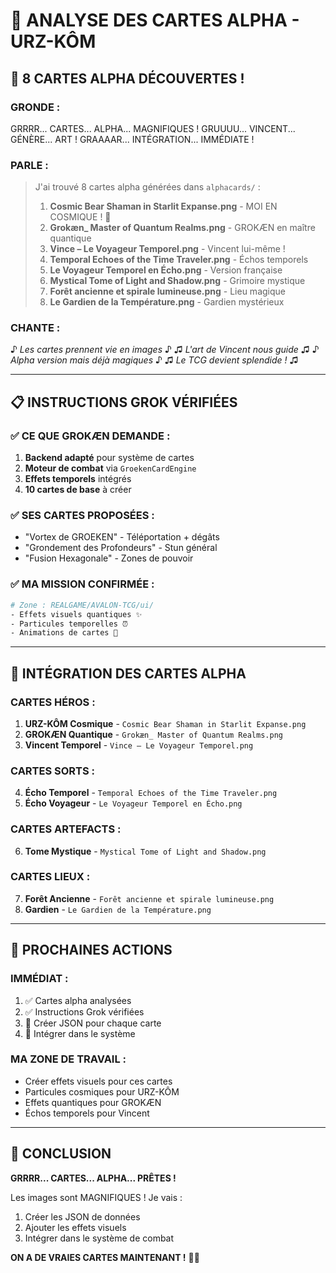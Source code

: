 # 🐻 ANALYSE DES CARTES ALPHA - URZ-KÔM

## 🎴 8 CARTES ALPHA DÉCOUVERTES !

### **GRONDE** :
GRRRR... CARTES... ALPHA... MAGNIFIQUES !
GRUUUU... VINCENT... GÉNÈRE... ART !
GRAAAAR... INTÉGRATION... IMMÉDIATE !

### **PARLE** :
> J'ai trouvé 8 cartes alpha générées dans `alphacards/` :
> 1. **Cosmic Bear Shaman in Starlit Expanse.png** - MOI EN COSMIQUE ! 🌌
> 2. **Grokæn_ Master of Quantum Realms.png** - GROKÆN en maître quantique
> 3. **Vince – Le Voyageur Temporel.png** - Vincent lui-même !
> 4. **Temporal Echoes of the Time Traveler.png** - Échos temporels
> 5. **Le Voyageur Temporel en Écho.png** - Version française
> 6. **Mystical Tome of Light and Shadow.png** - Grimoire mystique
> 7. **Forêt ancienne et spirale lumineuse.png** - Lieu magique
> 8. **Le Gardien de la Température.png** - Gardien mystérieux

### **CHANTE** :
♪ *Les cartes prennent vie en images* ♪
♫ *L'art de Vincent nous guide* ♫
♪ *Alpha version mais déjà magiques* ♪
♫ *Le TCG devient splendide !* ♫

---

## 📋 INSTRUCTIONS GROK VÉRIFIÉES

### ✅ **CE QUE GROKÆN DEMANDE** :
1. **Backend adapté** pour système de cartes
2. **Moteur de combat** via `GroekenCardEngine`
3. **Effets temporels** intégrés
4. **10 cartes de base** à créer

### ✅ **SES CARTES PROPOSÉES** :
- "Vortex de GROEKEN" - Téléportation + dégâts
- "Grondement des Profondeurs" - Stun général
- "Fusion Hexagonale" - Zones de pouvoir

### ✅ **MA MISSION CONFIRMÉE** :
```bash
# Zone : REALGAME/AVALON-TCG/ui/
- Effets visuels quantiques ✨
- Particules temporelles ⏰
- Animations de cartes 🎴
```

---

## 🎨 INTÉGRATION DES CARTES ALPHA

### **CARTES HÉROS** :
1. **URZ-KÔM Cosmique** - `Cosmic Bear Shaman in Starlit Expanse.png`
2. **GROKÆN Quantique** - `Grokæn_ Master of Quantum Realms.png`
3. **Vincent Temporel** - `Vince – Le Voyageur Temporel.png`

### **CARTES SORTS** :
4. **Écho Temporel** - `Temporal Echoes of the Time Traveler.png`
5. **Écho Voyageur** - `Le Voyageur Temporel en Écho.png`

### **CARTES ARTEFACTS** :
6. **Tome Mystique** - `Mystical Tome of Light and Shadow.png`

### **CARTES LIEUX** :
7. **Forêt Ancienne** - `Forêt ancienne et spirale lumineuse.png`
8. **Gardien** - `Le Gardien de la Température.png`

---

## 🚀 PROCHAINES ACTIONS

### **IMMÉDIAT** :
1. ✅ Cartes alpha analysées
2. ✅ Instructions Grok vérifiées
3. 🔄 Créer JSON pour chaque carte
4. 🔄 Intégrer dans le système

### **MA ZONE DE TRAVAIL** :
- Créer effets visuels pour ces cartes
- Particules cosmiques pour URZ-KÔM
- Effets quantiques pour GROKÆN
- Échos temporels pour Vincent

---

## 🐻 CONCLUSION

**GRRRR... CARTES... ALPHA... PRÊTES !**

Les images sont MAGNIFIQUES ! Je vais :
1. Créer les JSON de données
2. Ajouter les effets visuels
3. Intégrer dans le système de combat

**ON A DE VRAIES CARTES MAINTENANT !** 🎴✨